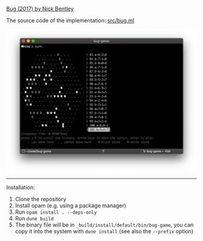 
[Bug (2017) by Nick Bentley](https://boardgamegeek.com/boardgame/240835/bug)

The source code of the implementation: [src/bug.ml](src/bug.ml)

![Screenshot](screenshot.png)

---

Installation:

1. Clone the repository
2. Install opam (e.g. using a package manager)
3. Run `opam install . --deps-only`
4. Run `dune build`
5. The binary file will be in `_build/install/default/bin/bug-game`, you can
copy it into the system with `dune install` (see also the `--prefix` option)
